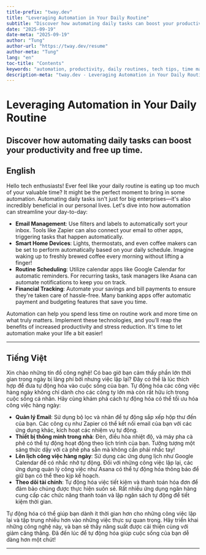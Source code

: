 ```yaml
---
title-prefix: "tway.dev"
title: "Leveraging Automation in Your Daily Routine"
subtitle: "Discover how automating daily tasks can boost your productivity and free up time."
date: "2025-09-19"
date-meta: "2025-09-19"
author: "Tung"
author-url: "https://tway.dev/resume"
author-meta: "Tung"
lang: "en"
toc-title: "Contents"
keywords: "automation, productivity, daily routines, tech tips, time management"
description-meta: "tway.dev - Leveraging Automation in Your Daily Routine - Discover how automating daily tasks can boost your productivity and free up time."
---
```


# Leveraging Automation in Your Daily Routine
## Discover how automating daily tasks can boost your productivity and free up time.

## English
Hello tech enthusiasts! Ever feel like your daily routine is eating up too much of your valuable time? It might be the perfect moment to bring in some automation. Automating daily tasks isn't just for big enterprises—it's also incredibly beneficial in our personal lives. Let's dive into how automation can streamline your day-to-day:

- **Email Management**: Use filters and labels to automatically sort your inbox. Tools like Zapier can also connect your email to other apps, triggering tasks that happen automatically.
- **Smart Home Devices**: Lights, thermostats, and even coffee makers can be set to perform automatically based on your daily schedule. Imagine waking up to freshly brewed coffee every morning without lifting a finger!
- **Routine Scheduling**: Utilize calendar apps like Google Calendar for automatic reminders. For recurring tasks, task managers like Asana can automate notifications to keep you on track.
- **Financial Tracking**: Automate your savings and bill payments to ensure they're taken care of hassle-free. Many banking apps offer automatic payment and budgeting features that save you time.

Automation can help you spend less time on routine work and more time on what truly matters. Implement these technologies, and you’ll reap the benefits of increased productivity and stress reduction. It's time to let automation make your life a bit easier!

---

## Tiếng Việt
Xin chào những tín đồ công nghệ! Có bao giờ bạn cảm thấy phần lớn thời gian trong ngày bị lãng phí bởi nhưng việc lặp lại? Đây có thể là lúc thích hợp để đưa tự động hóa vào cuộc sống của bạn. Tự động hóa các công việc hàng ngày không chỉ dành cho các công ty lớn mà còn rất hữu ích trong cuộc sống cá nhân. Hãy cùng khám phá cách tự động hóa có thể tối ưu hóa công việc hàng ngày:

- **Quản lý Email**: Sử dụng bộ lọc và nhãn để tự động sắp xếp hộp thư đến của bạn. Các công cụ như Zapier có thể kết nối email của bạn với các ứng dụng khác, kích hoạt các nhiệm vụ tự động.
- **Thiết bị thông minh trong nhà**: Đèn, điều hòa nhiệt độ, và máy pha cà phê có thể tự động hoạt động theo lịch trình của bạn. Tưởng tượng một sáng thức dậy với cà phê pha sẵn mà không cần phải nhấc tay!
- **Lên lịch công việc hàng ngày**: Sử dụng các ứng dụng lịch như Google Calendar để có nhắc nhở tự động. Đối với những công việc lặp lại, các ứng dụng quản lý công việc như Asana có thể tự động hóa thông báo để giữ bạn có thể theo kịp kế hoạch.
- **Theo dõi tài chính**: Tự động hóa việc tiết kiệm và thanh toán hóa đơn để đảm bảo chúng được thực hiện suôn sẻ. Rất nhiều ứng dụng ngân hàng cung cấp các chức năng thanh toán và lập ngân sách tự động để tiết kiệm thời gian.

Tự động hóa có thể giúp bạn dành ít thời gian hơn cho những công việc lặp lại và tập trung nhiều hơn vào những việc thực sự quan trọng. Hãy triển khai những công nghệ này, và bạn sẽ thấy năng suất được cải thiện cùng với giảm căng thẳng. Đã đến lúc để tự động hóa giúp cuộc sống của bạn dễ dàng hơn một chút!

---